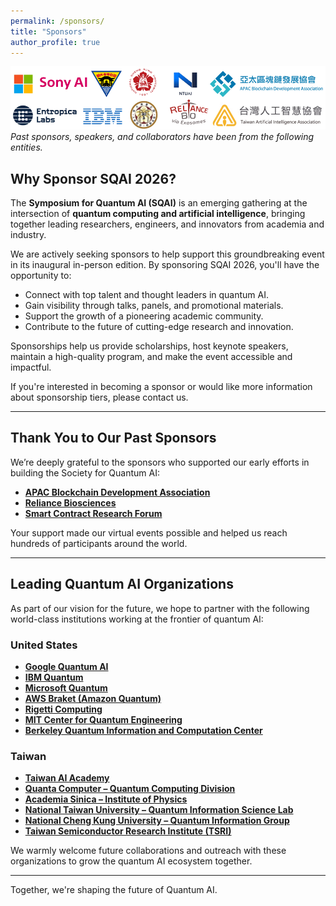 ```yaml
---
permalink: /sponsors/
title: "Sponsors"
author_profile: true
---
```


![Past Collaborators](/images/collaborators.png)  
*Past sponsors, speakers, and collaborators have been from the following entities.*

## Why Sponsor SQAI 2026?

The **Symposium for Quantum AI (SQAI)** is an emerging gathering at the intersection of **quantum computing and artificial intelligence**, bringing together leading researchers, engineers, and innovators from academia and industry.

We are actively seeking sponsors to help support this groundbreaking event in its inaugural in-person edition. By sponsoring SQAI 2026, you'll have the opportunity to:

- Connect with top talent and thought leaders in quantum AI.
- Gain visibility through talks, panels, and promotional materials.
- Support the growth of a pioneering academic community.
- Contribute to the future of cutting-edge research and innovation.

Sponsorships help us provide scholarships, host keynote speakers, maintain a high-quality program, and make the event accessible and impactful.

If you're interested in becoming a sponsor or would like more information about sponsorship tiers, please contact us.

---

## Thank You to Our Past Sponsors

We’re deeply grateful to the sponsors who supported our early efforts in building the Society for Quantum AI:

- [**APAC Blockchain Development Association**](https://apbcd.org/)
- [**Reliance Biosciences**](https://reliance-bio.com/en/)
- [**Smart Contract Research Forum**](https://x.com/scrforum)

Your support made our virtual events possible and helped us reach hundreds of participants around the world.

---

## Leading Quantum AI Organizations

As part of our vision for the future, we hope to partner with the following world-class institutions working at the frontier of quantum AI:

### United States

- [**Google Quantum AI**](https://quantumai.google/)
- [**IBM Quantum**](https://www.ibm.com/quantum)
- [**Microsoft Quantum**](https://www.microsoft.com/en-us/quantum)
- [**AWS Braket (Amazon Quantum)**](https://aws.amazon.com/braket/)
- [**Rigetti Computing**](https://www.rigetti.com/)
- [**MIT Center for Quantum Engineering**](https://cqe.mit.edu/)
- [**Berkeley Quantum Information and Computation Center**](https://bqic.berkeley.edu/)

### Taiwan

- [**Taiwan AI Academy**](https://aiacademy.tw/)
- [**Quanta Computer – Quantum Computing Division**](https://www.quantatw.com/)
- [**Academia Sinica – Institute of Physics**](https://www.phys.sinica.edu.tw/)
- [**National Taiwan University – Quantum Information Science Lab**](https://quantum.ntu.edu.tw/)
- [**National Cheng Kung University – Quantum Information Group**](https://phys.ncku.edu.tw/)
- [**Taiwan Semiconductor Research Institute (TSRI)**](https://www.tsri.org.tw/)

We warmly welcome future collaborations and outreach with these organizations to grow the quantum AI ecosystem together.

---

Together, we're shaping the future of Quantum AI.